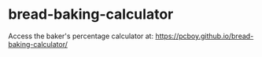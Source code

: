 # bread-baking-calculator

Access the baker's percentage calculator at: https://pcboy.github.io/bread-baking-calculator/
